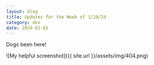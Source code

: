 ```yaml
---
layout: blog
title: Updates for the Week of 1/20/24
category: dev
date: 2024-01-01
---
```


Dogs been here!

![My helpful screenshot]({{ site.url }}/assets/img/404.png)
